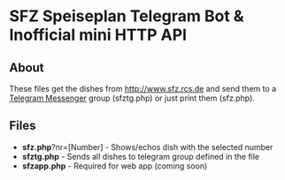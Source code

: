 # SFZ Speiseplan Telegram Bot & Inofficial mini HTTP API

## About
These files get the dishes from http://www.sfz.rcs.de and send them to a [Telegram Messenger](https://telegram.org/) group (sfztg.php) or just print them (sfz.php).

## Files
* **sfz.php**?nr=[Number] - Shows/echos dish with the selected number
* **sfztg.php** - Sends all dishes to telegram group defined in the file
* **sfzapp.php** - Required for web app (coming soon)

